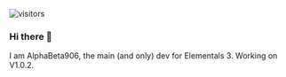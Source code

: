 ![visitors](https://visitor-badge.laobi.icu/badge?page_id=Nv7_Github.Nv7-Github)
### Hi there 👋

I am AlphaBeta906, the main (and only) dev for Elementals 3. Working on V1.0.2.

